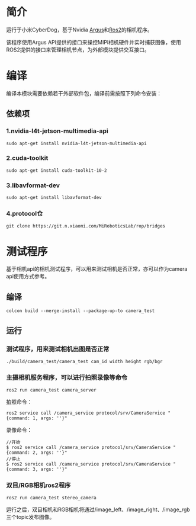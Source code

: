 # 简介
运行于小米CyberDog，基于Nvidia [Argus](https://docs.nvidia.com/jetson/l4t-multimedia/group__LibargusAPI.html)和[Ros2](https://www.ros.org/)的相机程序。

该程序使用Argus API提供的接口来操控MIPI相机硬件并实时捕获图像，使用ROS2提供的接口来管理相机节点，为外部模块提供交互接口。

# 编译
编译本模块需要依赖若干外部软件包，编译前需按照下列命令安装：

## 依赖项
### 1.nvidia-l4t-jetson-multimedia-api
```console
sudo apt-get install nvidia-l4t-jetson-multimedia-api
```
### 2.cuda-toolkit
```console
sudo apt-get install cuda-toolkit-10-2
```
### 3.libavformat-dev
```console
sudo apt-get install libavformat-dev
```
### 4.protocol仓
```console
git clone https://git.n.xiaomi.com/MiRoboticsLab/rop/bridges
```

# 测试程序
基于相机api的相机测试程序，可以用来测试相机是否正常，亦可以作为camera api使用方式参考。

## 编译
```console
colcon build --merge-install --package-up-to camera_test
```

## 运行

### 测试程序，用来测试相机出图是否正常
```console
./build/camera_test/camera_test cam_id width height rgb/bgr
```

### 主摄相机服务程序，可以进行拍照录像等命令
```console
ros2 run camera_test camera_server
```
拍照命令：
```console
ros2 service call /camera_service protocol/srv/CameraService "{command: 1, args: ''}"
```

录像命令：
```console
//开始
$ ros2 service call /camera_service protocol/srv/CameraService "{command: 2, args: ''}"
//停止
$ ros2 service call /camera_service protocol/srv/CameraService "{command: 3, args: ''}"
```

### 双目/RGB相机ros2程序
```console
ros2 run camera_test stereo_camera
```
运行之后，双目相机和RGB相机将通过/image_left、/image_right、/image_rgb三个topic发布图像。
